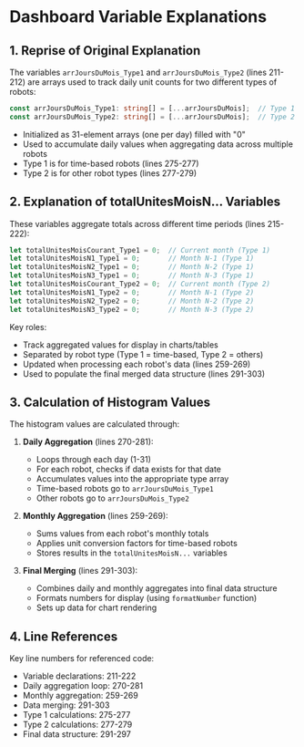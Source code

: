 # Dashboard Variable Explanations

## 1. Reprise of Original Explanation

The variables `arrJoursDuMois_Type1` and `arrJoursDuMois_Type2` (lines 211-212) are arrays used to track daily unit counts for two different types of robots:

```typescript
const arrJoursDuMois_Type1: string[] = [...arrJoursDuMois];  // Type 1 (time-based)
const arrJoursDuMois_Type2: string[] = [...arrJoursDuMois];  // Type 2 (other)
```

- Initialized as 31-element arrays (one per day) filled with "0"
- Used to accumulate daily values when aggregating data across multiple robots
- Type 1 is for time-based robots (lines 275-277)
- Type 2 is for other robot types (lines 277-279)

## 2. Explanation of totalUnitesMoisN... Variables

These variables aggregate totals across different time periods (lines 215-222):

```typescript
let totalUnitesMoisCourant_Type1 = 0;  // Current month (Type 1)
let totalUnitesMoisN1_Type1 = 0;       // Month N-1 (Type 1)
let totalUnitesMoisN2_Type1 = 0;       // Month N-2 (Type 1)
let totalUnitesMoisN3_Type1 = 0;       // Month N-3 (Type 1)
let totalUnitesMoisCourant_Type2 = 0;  // Current month (Type 2)
let totalUnitesMoisN1_Type2 = 0;       // Month N-1 (Type 2)
let totalUnitesMoisN2_Type2 = 0;       // Month N-2 (Type 2)
let totalUnitesMoisN3_Type2 = 0;       // Month N-3 (Type 2)
```

Key roles:
- Track aggregated values for display in charts/tables
- Separated by robot type (Type 1 = time-based, Type 2 = others)
- Updated when processing each robot's data (lines 259-269)
- Used to populate the final merged data structure (lines 291-303)

## 3. Calculation of Histogram Values

The histogram values are calculated through:

1. **Daily Aggregation** (lines 270-281):
   - Loops through each day (1-31)
   - For each robot, checks if data exists for that date
   - Accumulates values into the appropriate type array
   - Time-based robots go to `arrJoursDuMois_Type1`
   - Other robots go to `arrJoursDuMois_Type2`

2. **Monthly Aggregation** (lines 259-269):
   - Sums values from each robot's monthly totals
   - Applies unit conversion factors for time-based robots
   - Stores results in the `totalUnitesMoisN...` variables

3. **Final Merging** (lines 291-303):
   - Combines daily and monthly aggregates into final data structure
   - Formats numbers for display (using `formatNumber` function)
   - Sets up data for chart rendering

## 4. Line References

Key line numbers for referenced code:

- Variable declarations: 211-222
- Daily aggregation loop: 270-281 
- Monthly aggregation: 259-269
- Data merging: 291-303
- Type 1 calculations: 275-277
- Type 2 calculations: 277-279
- Final data structure: 291-297